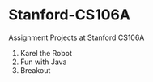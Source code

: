 # Stanford-CS106A
Assignment Projects at Stanford CS106A
1. Karel the Robot
2. Fun with Java
3. Breakout
